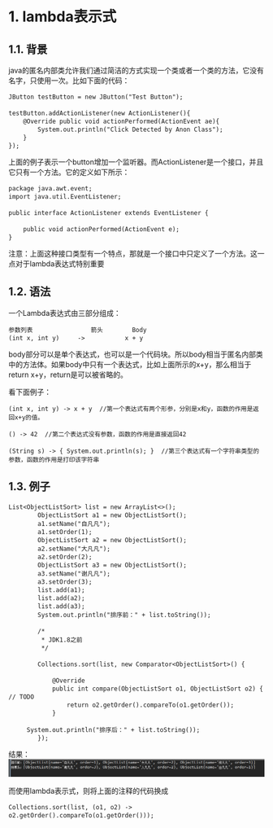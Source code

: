 # 1. lambda表示式
## 1.1. 背景
java的匿名内部类允许我们通过简洁的方式实现一个类或者一个类的方法，它没有名字，只使用一次。比如下面的代码：

```
JButton testButton = new JButton("Test Button");

testButton.addActionListener(new ActionListener(){
    @Override public void actionPerformed(ActionEvent ae){
        System.out.println("Click Detected by Anon Class");
    }
});
```

上面的例子表示一个button增加一个监听器。而ActionListener是一个接口，并且它只有一个方法。它的定义如下所示：

```
package java.awt.event;
import java.util.EventListener;

public interface ActionListener extends EventListener {

    public void actionPerformed(ActionEvent e);
}
```

注意：上面这种接口类型有一个特点，那就是一个接口中只定义了一个方法。这一点对于lambda表达式特别重要

## 1.2. 语法
一个Lambda表达式由三部分组成：

```
参数列表	            箭头	      Body
(int x, int y)	   ->	        x + y
```
body部分可以是单个表达式，也可以是一个代码块。所以body相当于匿名内部类中的方法体。如果body中只有一个表达式，比如上面所示的x+y，那么相当于return x+y，return是可以被省略的。

看下面例子：

```
(int x, int y) -> x + y  //第一个表达式有两个形参，分别是x和y，函数的作用是返回x+y的值。

() -> 42  //第二个表达式没有参数，函数的作用是直接返回42

(String s) -> { System.out.println(s); }  //第三个表达式有一个字符串类型的参数，函数的作用是打印该字符串
```
## 1.3. 例子
```
List<ObjectListSort> list = new ArrayList<>();
		ObjectListSort a1 = new ObjectListSort();
		a1.setName("自凡凡");
		a1.setOrder(1);
		ObjectListSort a2 = new ObjectListSort();
		a2.setName("大凡凡");
		a2.setOrder(2);
		ObjectListSort a3 = new ObjectListSort();
		a3.setName("谢凡凡");
		a3.setOrder(3);
		list.add(a1);
		list.add(a2);
		list.add(a3);
		System.out.println("排序前：" + list.toString());

		/*
		 * JDK1.8之前
		 */

		Collections.sort(list, new Comparator<ObjectListSort>() {

			@Override
			public int compare(ObjectListSort o1, ObjectListSort o2) { // TODO
				return o2.getOrder().compareTo(o1.getOrder());
			}
			
     System.out.println("排序后：" + list.toString());
		});
```
结果：
![](_v_images/20190628170527669_21514.png)

而使用lambda表示式，则将上面的注释的代码换成
```
Collections.sort(list, (o1, o2) -> o2.getOrder().compareTo(o1.getOrder()));
```